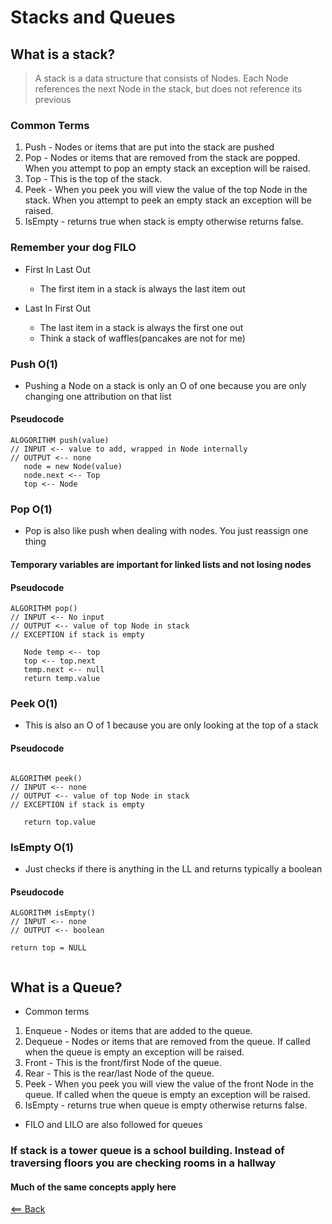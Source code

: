 # Stacks and Queues
<!--https://codefellows.github.io/common_curriculum/data_structures_and_algorithms/Code_401/class-10/resources/stacks_and_queues.html  -->
## What is a stack?
> A stack is a data structure that consists of Nodes. Each Node references the next Node in the stack, but does not reference its previous

### Common Terms
1. Push - Nodes or items that are put into the stack are pushed
2. Pop - Nodes or items that are removed from the stack are popped. When you attempt to pop an empty stack an exception will be raised.
3. Top - This is the top of the stack.
4. Peek - When you peek you will view the value of the top Node in the stack. When you attempt to peek an empty stack an exception will be raised.
5. IsEmpty - returns true when stack is empty otherwise returns false.

### Remember your dog FILO
- First In Last Out
  - The first item in a stack is always the last item out

- Last In First Out
  - The last item in a stack is always the first one out
  - Think a stack of waffles(pancakes are not for me)

### Push O(1)
- Pushing a Node on a stack is only an O of one because you are only changing one attribution on that list

#### Pseudocode

```
ALOGORITHM push(value)
// INPUT <-- value to add, wrapped in Node internally
// OUTPUT <-- none
   node = new Node(value)
   node.next <-- Top
   top <-- Node
```

### Pop O(1)
- Pop is also like push when dealing with nodes. You just reassign one thing

#### Temporary variables are important for linked lists and not losing nodes

#### Pseudocode

```
ALGORITHM pop()
// INPUT <-- No input
// OUTPUT <-- value of top Node in stack
// EXCEPTION if stack is empty

   Node temp <-- top
   top <-- top.next
   temp.next <-- null
   return temp.value
```

### Peek O(1)
- This is also an O of 1 because you are only looking at the top of a stack


#### Pseudocode

```

ALGORITHM peek()
// INPUT <-- none
// OUTPUT <-- value of top Node in stack
// EXCEPTION if stack is empty

   return top.value
```

### IsEmpty O(1)
- Just checks if there is anything in the LL and returns typically a boolean


#### Pseudocode

```
ALGORITHM isEmpty()
// INPUT <-- none
// OUTPUT <-- boolean

return top = NULL


```



## What is a Queue?
- Common terms

1. Enqueue - Nodes or items that are added to the queue.
2. Dequeue - Nodes or items that are removed from the queue. If called when the queue is empty an exception will be raised.
3. Front - This is the front/first Node of the queue.
4. Rear - This is the rear/last Node of the queue.
5. Peek - When you peek you will view the value of the front Node in the queue. If called when the queue is empty an exception will be raised.
6. IsEmpty - returns true when queue is empty otherwise returns false.

- FILO and LILO are also followed for queues

### If stack is a tower queue is a school building. Instead of traversing floors you are checking rooms in a hallway

#### Much of the same concepts apply here

[<== Back](README.md)